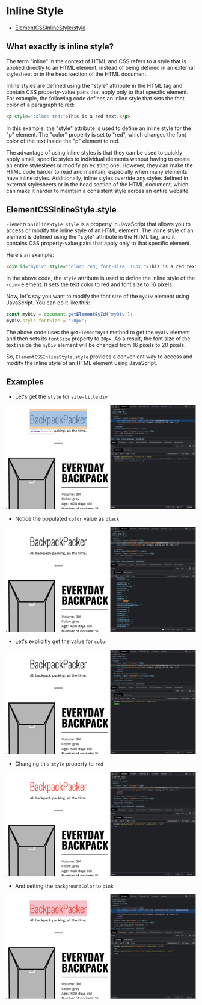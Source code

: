 # Inline Style

- [ElementCSSInlineStyle/style](https://udn.realityripple.com/docs/Web/API/ElementCSSInlineStyle/style)

## What exactly is inline style?

The term "inline" in the context of HTML and CSS refers to a style that is applied directly to an HTML element, instead of being defined in an external stylesheet or in the head section of the HTML document.

Inline styles are defined using the "style" attribute in the HTML tag and contain CSS property-value pairs that apply only to that specific element. For example, the following code defines an inline style that sets the font color of a paragraph to red:

```html
<p style="color: red;">This is a red text.</p>
```

In this example, the "style" attribute is used to define an inline style for the "p" element. The "color" property is set to "red", which changes the font color of the text inside the "p" element to red.

The advantage of using inline styles is that they can be used to quickly apply small, specific styles to individual elements without having to create an entire stylesheet or modify an existing one. However, they can make the HTML code harder to read and maintain, especially when many elements have inline styles. Additionally, inline styles override any styles defined in external stylesheets or in the head section of the HTML document, which can make it harder to maintain a consistent style across an entire website.

## ElementCSSInlineStyle.style

`ElementCSSInlineStyle.style` is a property in JavaScript that allows you to access or modify the inline style of an HTML element. The inline style of an element is defined using the "style" attribute in the HTML tag, and it contains CSS property-value pairs that apply only to that specific element.

Here's an example:

```html
<div id="myDiv" style="color: red; font-size: 16px;">This is a red text.</div>
```

In the above code, the `style` attribute is used to define the inline style of the `<div>` element. It sets the text color to red and font size to 16 pixels.

Now, let's say you want to modify the font size of the `myDiv` element using JavaScript. You can do it like this:

```javascript
const myDiv = document.getElementById('myDiv');
myDiv.style.fontSize = '20px';
```

The above code uses the `getElementById` method to get the `myDiv` element and then sets its `fontSize` property to `20px`. As a result, the font size of the text inside the `myDiv` element will be changed from 16 pixels to 20 pixels.

So, `ElementCSSInlineStyle.style` provides a convenient way to access and modify the inline style of an HTML element using JavaScript.

## Examples

- Let's get the `style` for `site-title` `div`

![img](.images/image-2023-05-02-20-38-46.png)

- Notice the populated `color` value as `black`

![img](.images/image-2023-05-02-20-39-46.png)

- Let's explicitly get the value for `color`

![img](.images/image-2023-05-02-20-42-46.png)

- Changing this `style` property to `red`

![img](.images/image-2023-05-02-20-46-44.png)

- And setting the `backgroundColor` to `pink`

![img](.images/image-2023-05-02-20-52-59.png)